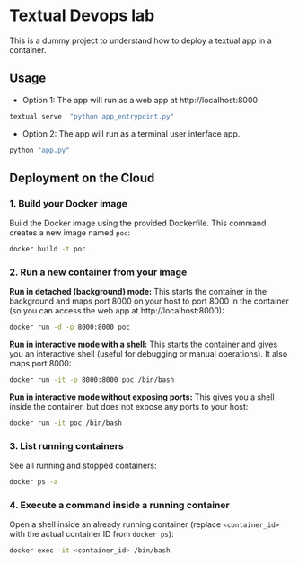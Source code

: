 # Textual Devops lab

This is a dummy project to understand how to deploy a textual app in a container.

## Usage

* Option 1: The app will run as a web app at http://localhost:8000
```bash
textual serve  "python app_entrypoint.py"
```

* Option 2: The app will run as a terminal user interface app.
```bash
python "app.py"
```

## Deployment on the Cloud

### 1. Build your Docker image
Build the Docker image using the provided Dockerfile. This command creates a new image named `poc`:
```bash 
docker build -t poc .
```

### 2. Run a new container from your image

**Run in detached (background) mode:**
This starts the container in the background and maps port 8000 on your host to port 8000 in the container (so you can access the web app at http://localhost:8000):
```bash
docker run -d -p 8000:8000 poc
```

**Run in interactive mode with a shell:**
This starts the container and gives you an interactive shell (useful for debugging or manual operations). It also maps port 8000:
```bash
docker run -it -p 8000:8000 poc /bin/bash
```

**Run in interactive mode without exposing ports:**
This gives you a shell inside the container, but does not expose any ports to your host:
```bash
docker run -it poc /bin/bash
```

### 3. List running containers
See all running and stopped containers:
```bash
docker ps -a
```

### 4. Execute a command inside a running container
Open a shell inside an already running container (replace `<container_id>` with the actual container ID from `docker ps`):
```bash
docker exec -it <container_id> /bin/bash
```
